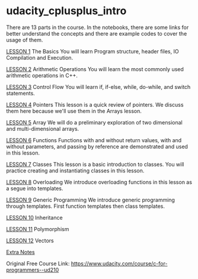 # udacity_cplusplus_intro

There are 13 parts in the course. In the notebooks, there are some links for better understand the concepts and there are example codes to cover the usage of them. 

[LESSON 1](https://github.com/zehranrgi/udacity_cplusplus/blob/main/intro_cplusplus_lesson1.cpp)
The Basics
You will learn Program structure, header files, IO Compilation and Execution.

[LESSON 2](https://github.com/zehranrgi/udacity_cplusplus/blob/main/arithmetic_operation_lesson2.cpp)
Arithmetic Operations
You will learn the most commonly used arithmetic operations in C++.

[LESSON 3](https://github.com/zehranrgi/udacity_cplusplus/blob/main/control_flow_lesson3.cpp)
Control Flow
You will learn if, if-else, while, do-while, and switch statements.

[LESSON 4](https://github.com/zehranrgi/udacity_cplusplus/blob/main/pointers_lesson4.cpp)
Pointers
This lesson is a quick review of pointers. We discuss them here because we'll use them in the Arrays lesson.

[LESSON 5](https://github.com/zehranrgi/udacity_cplusplus/blob/main/arrays_lesson5.cpp)
Array
We will do a preliminary exploration of two dimensional and multi-dimensional arrays.

[LESSON 6](https://github.com/zehranrgi/udacity_cplusplus/blob/main/funct_lesson6.cpp)
Functions
Functions with and without return values, with and without parameters, and passing by reference are demonstrated and used in this lesson.

[LESSON 7](https://github.com/zehranrgi/udacity_cplusplus/blob/main/class_lesson7.cpp)
Classes
This lesson is a basic introduction to classes. You will practice creating and instantiating classes in this lesson.

[LESSON 8](https://github.com/zehranrgi/udacity_cplusplus/blob/main/overloading_lesson8.cpp)
Overloading
We introduce overloading functions in this lesson as a segue into templates.

[LESSON 9](https://github.com/zehranrgi/udacity_cplusplus/blob/main/generic_programming_lesson9.cpp)
Generic Programming
We introduce generic programming through templates. First function templates then class templates. 

[LESSON 10](https://github.com/zehranrgi/udacity_cplusplus/blob/main/inheritance_lesson10.cpp)
Inheritance

[LESSON 11](https://github.com/zehranrgi/udacity_cplusplus/blob/main/polymorphism_lesson11.cpp)
Polymorphism

[LESSON 12](https://github.com/zehranrgi/udacity_cplusplus/blob/main/vectors_lesson12.cpp)
Vectors

[Extra Notes](https://github.com/zehranrgi/udacity_cplusplus/blob/main/extra_notes.txt)

Original Free Course Link: https://www.udacity.com/course/c-for-programmers--ud210

